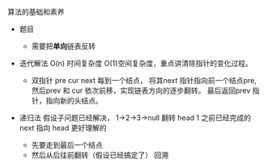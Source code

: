 算法的基础和素养

- 题目
    - 需要把**单向**链表反转
- 迭代解法 O(n) 时间复杂度 O(1)空间复杂度，重点讲清除指针的变化过程。
    - 双指针 pre cur next
    每到一个结点， 将其next 指针指向前一个结点pre,然后prev 和 cur 依次前移，实现链表方向的逐步翻转。
    最后返回prev 指针，指向新的头结点。

- 递归法
    假设子问题已经解决，
    1->2->3->null 翻转
    head 1
    之前已经完成的next 指向 head 
    更好理解的 

    - 先要走到最后一个结点
    - 然后从后往前翻转（假设已经搞定了） 回溯